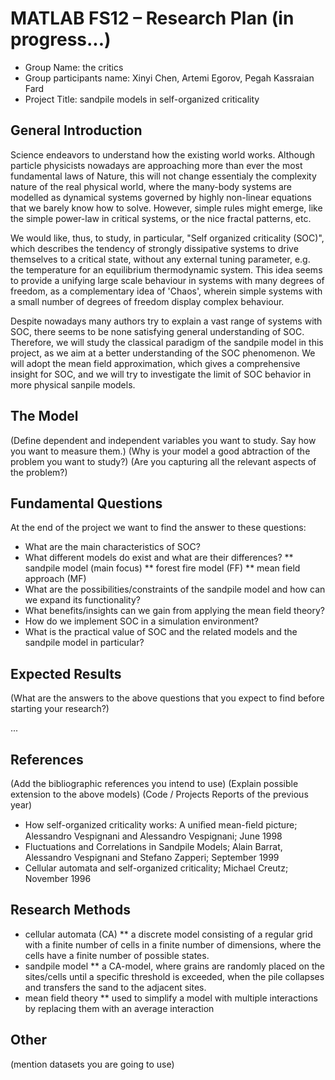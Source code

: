 # MATLAB FS12 – Research Plan (in progress...)

 * Group Name: the critics
 * Group participants name: Xinyi Chen, Artemi Egorov, Pegah Kassraian Fard
 * Project Title: sandpile models in self-organized criticality
 
## General Introduction


Science endeavors to understand how the existing world works. Although particle physicists nowadays are approaching more than ever the most fundamental laws of Nature, this will not change essentialy the complexity nature of the real physical world, where the many-body systems are modelled as dynamical systems governed by highly non-linear equations that we barely know how to solve. However, simple rules might emerge, like the simple power-law in critical systems, or the nice fractal patterns, etc. 

We would like, thus, to study, in particular, "Self organized criticality (SOC)", which describes the tendency of strongly dissipative systems to drive themselves to a critical state, without any external tuning parameter, e.g. the temperature for an equilibrium thermodynamic system. This idea seems to provide a unifying large scale behaviour in systems with many degrees of freedom, as a complementary idea of 'Chaos', wherein simple systems with a small number of degrees of freedom display complex behaviour.

Despite nowadays many authors try to explain a vast range of systems with SOC, there seems to be none satisfying general understanding of SOC. Therefore, we will study the classical paradigm of the sandpile model in this project, as we aim at a better understanding of the SOC phenomenon. We will adopt the mean field approximation, which gives a comprehensive insight for SOC, and we will try to investigate the limit of SOC behavior in more physical sanpile models.

## The Model

(Define dependent and independent variables you want to study. Say how you want to measure them.) (Why is your model a good abtraction of the problem you want to study?) (Are you capturing all the relevant aspects of the problem?)


## Fundamental Questions

At the end of the project we want to find the answer to these questions:

 * What are the main characteristics of SOC?
 * What different models do exist and what are their differences?
 ** sandpile model (main focus)
 ** forest fire model (FF)
 ** mean field approach (MF)
 * What are the possibilities/constraints of the sandpile model and how can we expand its functionality?
 * What benefits/insights can we gain from applying the mean field theory?
 * How do we implement SOC in a simulation environment?
 * What is the practical value of SOC and the related models and the sandpile model in particular?


## Expected Results

(What are the answers to the above questions that you expect to find before starting your research?)

...


## References 

(Add the bibliographic references you intend to use)
(Explain possible extension to the above models)
(Code / Projects Reports of the previous year)

 * How self-organized criticality works: A uniﬁed mean-ﬁeld picture; Alessandro Vespignani and Alessandro Vespignani; June 1998
 * Fluctuations and Correlations in Sandpile Models; Alain Barrat, Alessandro Vespignani and Stefano Zapperi; September 1999
 * Cellular automata and self-organized criticality; Michael Creutz; November 1996


## Research Methods

* cellular automata (CA)
** a discrete model consisting of a regular grid with a finite number of cells in a finite number of dimensions, where the cells have a finite number of possible states.
* sandpile model
** a CA-model, where grains are randomly placed on the sites/cells until a specific threshold is exceeded, when the pile collapses and transfers the sand to the adjacent sites.
* mean field theory
** used to simplify a model with multiple interactions by replacing them with an average interaction

## Other

(mention datasets you are going to use)
